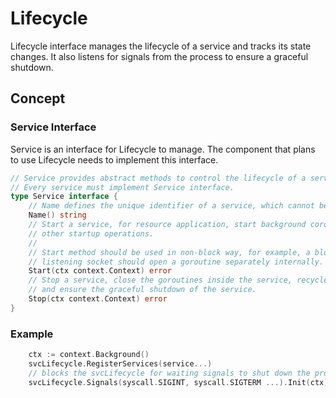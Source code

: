 # Lifecycle

Lifecycle interface manages the lifecycle of a service and tracks its state changes. It also listens for signals from
the process to ensure a graceful shutdown.

## Concept

### Service Interface

Service is an interface for Lifecycle to manage. The component that plans to use Lifecycle needs to implement this interface.

```go
// Service provides abstract methods to control the lifecycle of a service
// Every service must implement Service interface.
type Service interface {
	// Name defines the unique identifier of a service, which cannot be repeated globally.
	Name() string
	// Start a service, for resource application, start background coroutine and 
	// other startup operations.
	//
	// Start method should be used in non-block way, for example, a blocked 
	// listening socket should open a goroutine separately internally.
	Start(ctx context.Context) error
	// Stop a service, close the goroutines inside the service, recycle resources, 
	// and ensure the graceful shutdown of the service.
	Stop(ctx context.Context) error
}
```

### Example

```go
    ctx := context.Background()
    svcLifecycle.RegisterServices(service...)
	// blocks the svcLifecycle for waiting signals to shut down the process
    svcLifecycle.Signals(syscall.SIGINT, syscall.SIGTERM ...).Init(ctx).StartServices(ctx).Wait(ctx)
```

